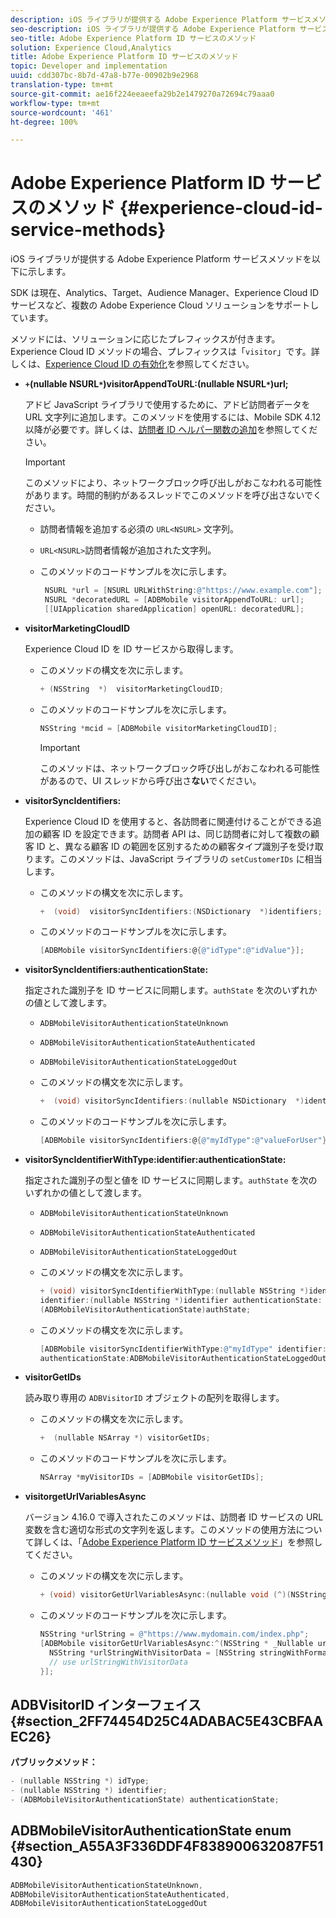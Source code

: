 ```yaml
---
description: iOS ライブラリが提供する Adobe Experience Platform サービスメソッドを以下に示します。
seo-description: iOS ライブラリが提供する Adobe Experience Platform サービスメソッドを以下に示します。
seo-title: Adobe Experience Platform ID サービスのメソッド
solution: Experience Cloud,Analytics
title: Adobe Experience Platform ID サービスのメソッド
topic: Developer and implementation
uuid: cdd307bc-8b7d-47a8-b77e-00902b9e2968
translation-type: tm+mt
source-git-commit: ae16f224eeaeefa29b2e1479270a72694c79aaa0
workflow-type: tm+mt
source-wordcount: '461'
ht-degree: 100%

---
```



# Adobe Experience Platform ID サービスのメソッド {#experience-cloud-id-service-methods}

iOS ライブラリが提供する Adobe Experience Platform サービスメソッドを以下に示します。

SDK は現在、Analytics、Target、Audience Manager、Experience Cloud ID サービスなど、複数の Adobe Experience Cloud ソリューションをサポートしています。

メソッドには、ソリューションに応じたプレフィックスが付きます。Experience Cloud ID メソッドの場合、プレフィックスは「`visitor`」です。詳しくは、[Experience Cloud ID の有効化](/help/ios/marketing-cloud/mcvid.md)を参照してください。

* **`+`(nullable NSURL`*`)visitorAppendToURL:(nullable NSURL`*`)url;**

   アドビ JavaScript ライブラリで使用するために、アドビ訪問者データを URL 文字列に追加します。このメソッドを使用するには、Mobile SDK 4.12 以降が必要です。詳しくは、[訪問者 ID ヘルパー関数の追加](https://docs.adobe.com/content/help/ja-JP/id-service/using/id-service-api/methods/appendvisitorid.html)を参照してください。

   >[!IMPORTANT]
   >
   >このメソッドにより、ネットワークブロック呼び出しがおこなわれる可能性があります。時間的制約があるスレッドでこのメソッドを呼び出さないでください。

   * 訪問者情報を追加する必須の `URL<NSURL>` 文字列。
   * `URL<NSURL>`訪問者情報が追加された文字列。

   * このメソッドのコードサンプルを次に示します。

      ```objective-c
       NSURL *url = [NSURL URLWithString:@"https://www.example.com"];  
       NSURL *decoratedURL = [ADBMobile visitorAppendToURL: url];  
       [[UIApplication sharedApplication] openURL: decoratedURL];  
      ```

* **visitorMarketingCloudID**

   Experience Cloud ID を ID サービスから取得します。

   * このメソッドの構文を次に示します。

      ```objective-c
      + (NSString  *)  visitorMarketingCloudID;
      ```

   * このメソッドのコードサンプルを次に示します。

      ```objective-c
      NSString *mcid = [ADBMobile visitorMarketingCloudID]; 
      ```

      >[!IMPORTANT]
      >
      >このメソッドは、ネットワークブロック呼び出しがおこなわれる可能性があるので、UI スレッドから呼び出さ&#x200B;**ない**&#x200B;でください。

* **visitorSyncIdentifiers:**

   Experience Cloud ID を使用すると、各訪問者に関連付けることができる追加の顧客 ID を設定できます。訪問者 API は、同じ訪問者に対して複数の顧客 ID と、異なる顧客 ID の範囲を区別するための顧客タイプ識別子を受け取ります。このメソッドは、JavaScript ライブラリの `setCustomerIDs` に相当します。

   * このメソッドの構文を次に示します。

      ```objective-c
      +  (void)  visitorSyncIdentifiers:(NSDictionary  *)identifiers;
      ```

   * このメソッドのコードサンプルを次に示します。

      ```objective-c
      [ADBMobile visitorSyncIdentifiers:@{@"idType":@"idValue"}];
      ```

* **visitorSyncIdentifiers:authenticationState:**

   指定された識別子を ID サービスに同期します。`authState` を次のいずれかの値として渡します。

   * `ADBMobileVisitorAuthenticationStateUnknown`
   * `ADBMobileVisitorAuthenticationStateAuthenticated`
   * `ADBMobileVisitorAuthenticationStateLoggedOut`

   * このメソッドの構文を次に示します。

      ```objective-c
      +  (void) visitorSyncIdentifiers:(nullable NSDictionary  *)identifiers  authenticationState:(ADBMobileVisitorAuthenticationState)authState; 
      ```

   * このメソッドのコードサンプルを次に示します。

      ```objective-c
      [ADBMobile visitorSyncIdentifiers:@{@"myIdType":@"valueForUser"}  authenticationState:ADBMobileVisitorAuthenticationStateAuthenticated]; 
      ```

* **visitorSyncIdentifierWithType:identifier:authenticationState:**

   指定された識別子の型と値を ID サービスに同期します。`authState` を次のいずれかの値として渡します。

   * `ADBMobileVisitorAuthenticationStateUnknown`
   * `ADBMobileVisitorAuthenticationStateAuthenticated`
   * `ADBMobileVisitorAuthenticationStateLoggedOut`

   * このメソッドの構文を次に示します。

      ```objective-c
      + (void) visitorSyncIdentifierWithType:(nullable NSString *)identifierType  
      identifier:(nullable NSString *)identifier authenticationState:
      (ADBMobileVisitorAuthenticationState)authState; 
      ```

   * このメソッドの構文を次に示します。

      ```objective-c
      [ADBMobile visitorSyncIdentifierWithType:@"myIdType" identifier:@"valueForUser"  
      authenticationState:ADBMobileVisitorAuthenticationStateLoggedOut]; 
      ```

* **visitorGetIDs**

   読み取り専用の `ADBVisitorID` オブジェクトの配列を取得します。

   * このメソッドの構文を次に示します。

      ```objective-c
      +  (nullable NSArray *) visitorGetIDs;
      ```

   * このメソッドのコードサンプルを次に示します。

      ```objective-c
      NSArray *myVisitorIDs = [ADBMobile visitorGetIDs];
      ```

* **visitorgetUrlVariablesAsync**

   バージョン 4.16.0 で導入されたこのメソッドは、訪問者 ID サービスの URL 変数を含む適切な形式の文字列を返します。このメソッドの使用方法について詳しくは、「[Adobe Experience Platform ID サービスメソッド](/help/ios/reference/hybrid-app.md)」を参照してください。

   * このメソッドの構文を次に示します。

      ```objectivec
      + (void) visitorGetUrlVariablesAsync:(nullable void (^)(NSString* __nullable urlVariables))callback;
      ```

   * このメソッドのコードサンプルを次に示します。

      ```objectivec
      NSString *urlString = @"https://www.mydomain.com/index.php"; 
      [ADBMobile visitorGetUrlVariablesAsync:^(NSString * _Nullable urlVariables) { 
        NSString *urlStringWithVisitorData = [NSString stringWithFormat:@"%@?%@", urlString, urlVariables]; 
        // use urlStringWithVisitorData 
      }];
      ```

## ADBVisitorID インターフェイス {#section_2FF74454D25C4ADABAC5E43CBFAAEC26}

**パブリックメソッド：**

```objective-c
- (nullable NSString *) idType; 
- (nullable NSString *) identifier; 
- (ADBMobileVisitorAuthenticationState) authenticationState; 
```

## ADBMobileVisitorAuthenticationState enum    {#section_A55A3F336DDF4F838900632087F51430}

```objective-c
ADBMobileVisitorAuthenticationStateUnknown, 
ADBMobileVisitorAuthenticationStateAuthenticated, 
ADBMobileVisitorAuthenticationStateLoggedOut
```

